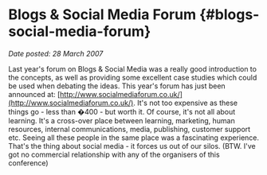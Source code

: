 # Blogs & Social Media Forum {#blogs-social-media-forum}

_Date posted: 28 March 2007_

Last year's forum on Blogs & Social Media was a really good introduction to the concepts, as well as providing some excellent case studies which could be used when debating the ideas. This year's forum has just been announced at: [http://www.socialmediaforum.co.uk/](http://www.socialmediaforum.co.uk/). It's not too expensive as these things go - less than �400 - but worth it. Of course, it's not all about learning. It's a cross-over place between learning, marketing, human resources, internal communications, media, publishing, customer support etc. Seeing all these people in the same place was a fascinating experience. That's the thing about social media - it forces us out of our silos. (BTW. I've got no commercial relationship with any of the organisers of this conference)